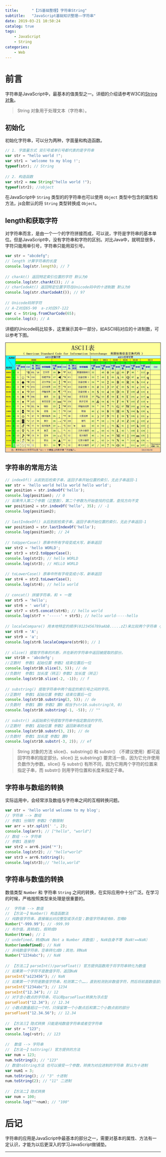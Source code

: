 ```yaml
---
title:      "【JS基础整理】字符串String"
subtitle:   "JavaScript基础知识整理——字符串"
date: 2019-03-21 10:50:24
catalog: true
tags:
    - JavaScript
    - String
categories: 
    - Web
---
```


# 前言

字符串是JavaScript中，最基本的值类型之一。详细的介绍请参考W3C的[String对象][1]。

> String 对象用于处理文本（字符串）。

## 初始化

初始化字符串，可以分为两种，字面量和构造函数。  

```js
// 1. 字面量方式 双引号或单引号都代表的是字符串
var str = "hello world !";
var str1 = 'welcome to my blog !';
typeof(str); // String

// 2. 构造函数
var str2 = new String("hello world !");
typeof(str2); //object
```

在JavaScript中 `String` 类型的的字符串也可以使用 `Object` 类型中包含的属性和方法，js会默认的将 `String` 类型转换成 `Object`。

## length和获取字符

对字符串而言，是由一个一个的字符拼接而成，可以说，字符是字符串的基本单位。但是JavaScript中，没有字符串和字符的区别。对比Java中，就明显很多，字符只能用单引号，字符串只能用双引号。  

```js
var str = "abcdefg";
// length 计算字符串的长度
console.log(str.length); // 7

// charAt() 返回特定索引位置的字符 默认为0
console.log(str.charAt()); // a
// charCodeAt() 返回特定位置字符在Unicode码中的十进制数 默认为0
console.log(str.charCodeAt()); // 97

// Unicode码转字符
// A-Z对应65-90  a-z对应97-122
var c = String.fromCharCode(65);
console.log(c); // A
```

详细的Unicode码比较多，这里展示其中一部分，如ASCII码对应的十进制数，可以参考下图。  

<img class="shadow" src="/img/article/js-base/ASCII.jpg" alt="ASCII码表" />

## 字符串的常用方法

```js
// indexOf() 从前到后检索子串，返回子串开始位置的索引，无此子串返回-1
var str = 'hello world hello world hello world';
var position = str.indexOf('hello');
console.log(position); // 0
// 如果传入第二个参数（正整数），第二个参数为开始查找的位置，查找方向不变
var position2 = str.indexOf('hello', 35); // -1
console.log(position2);

// lastIndexOf() 从后到前检索子串，返回子串开始位置的索引，无此子串返回-1
var position3 = str.lastIndexOf('hello');
console.log(position3); // 24

// toUpperCase() 原串中所有字母变成大写，新串返回
var str2 = 'hello WORLD';
var str3 = str2.toUpperCase();
console.log(str2); // hello WORLD
console.log(str3); // HELLO WORLD

// toLowerCase() 原串中所有字母变成小写，新串返回
var str4 = str2.toLowerCase();
console.log(str4); // hello world

// concat() 拼接字符串，和 + 一致
var str5 = 'hello';
var str6 = ' world';
var str7 = str5.concat(str6); // hello world
console.log(str7 + '-----' + str5); // hello world-----hello

// localeCompare() 用本地特定的顺序(0123456789aAbB.....zZ)来比较两个字符串 小 -1；等 0；大 1
var str8 = 'A';
var str9 = 'a';
console.log(str8.localeCompare(str9)); // 1

// slice() 提取字符串的片断，并在新的字符串中返回被提取的部分。
var str10 = 'abcdefg';
//正数时  参数1 起始位置 参数2 结束位置后一位
console.log(str10.slice(3, 5)); // de
//负数时  参数1 加长度（转正）参数2 加长度（转正）
console.log(str10.slice(-2, -1)); // f

// substring() 提取字符串中两个指定的索引号之间的字符。
//正数时  参数1 起始位置 参数2 结束位置后一位
console.log(str10.substring(3, 5)); // de
//负数时  参数1 置0 参数2 置0 相当于str10.substring(0, 0)
console.log(str10.substring(-1, -5)); // ""

// substr() 从起始索引号提取字符串中指定数目的字符。
//正数时  参数1 起始位置 参数2 返回新串的长度
console.log(str10.substr(3, 2)); // de
//负数时  参数1 加长度 参数2 置0
console.log(str10.substr(-3, 2)); // ef
```

> String 对象的方法 slice()、substring() 和 substr() （不建议使用）都可返回字符串的指定部分。slice() 比 substring() 要灵活一些，因为它允许使用负数作为参数。slice() 与 substr() 有所不同，因为它用两个字符的位置来指定子串，而 substr() 则用字符位置和长度来指定子串。

## 字符串与数组的转换

实际运用中，会经常涉及数组与字符串之间的互相转换问题。

```js
var str = 'hello world welcome to my blog';
// 字符串 --> 数组
// 参数1 分隔符 参数2 个数限制
var arr = str.split(' ', 2);
console.log(arr); // ["hello", "world"]
// 数组 --> 字符串
// 参数1 连接符
var str2 = arr6.join('*');
console.log(str2); // "hello*world"
var str3 = arr6.toString();
console.log(str3);// "hello,world"
```

## 字符串与数值的转换

数值类型 `Number` 和 字符串 `String` 之间的转换，在实际应用中十分广泛。在学习的时候，严格按照类型来处理是很重要的。

```js
//  字符串 --> 数值
// 【方法一】Number() 构造函数法
// 纯数值字符串，直接输出对应整型或浮点型；数值字符串前有0，忽略0
Number("-999.99"); // -999.99
// 布尔值，真转成1，假转成0
Number(true); // 1
// undefined，转成NaN（Not a Number 非数值）, NaN自身不等（NaN!==NaN）
Number(undefined); // NaN
// 非纯数值字符串，空串转化成0；其他，转NaN
Number("1234abc"); // NaN

// 【方法二】parseInt()/parseFloat() 官方提供函数用于将字符串转化为数值
// 如果第一个字符不是数值字符，返回NaN
parseInt("a123456"); // NaN
// 如果第一个字符是数值字符串，检测第二个……，直到检测到非数值字符，然后将前面数值部分返回
parseInt("1234abc"); // 1234
parseInt("12.34"); // 12
// 对于含小数点的字符串，可以用parseFloat转换为浮点型
parseFloat("12.34"); // 12.34
// 小数点数量超过一个时，只保留第一个小数点后和第二个小数点前的部分
parseFloat("12.34.56"); // 12.34

// 【方法三】隐式转换 只能是纯数值字符串或者空字符串
var str = "123";
console.log(+str); // 123

//  数值 --> 字符串
// 【方法一】toString() 官方提供的方法
var num = 123;
num.toString(); // "123"
// 数值toString方法 也可以接受一个参数，转换为对应进制的字符串 默认为十进制
var num1 = 3;
num.toString(); // "3" 十进制
num.toString(2); // "11" 二进制

// 【方法二】隐式转换
var num = 100;
console.log(""+num); // "100"
```

# 后记

字符串的应用是JavaScript中最基本的部分之一，需要对基本的属性、方法有一定认识，才能为以后更深入的学习JavaScript做铺垫。

---  

[1]: http://www.w3school.com.cn/jsref/jsref_obj_string.asp